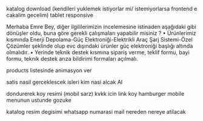 katalog download (kendileri yuklemek istiyorlar mi/ istemiyorlarsa frontend e cakalim gecelim)
tablet responsive

Merhaba Emre Bey, diğer ilgililerimizin incelemesine istinaden aşağıdaki gibi dönüşler oldu, buna göre gerekli çalışmaları yapabilir misiniz ? 
•	Ürünlerimiz kısmında Enerji Depolama-Güç Elektroniği-Elektrikli Araç Şarj Sistemi-Özel Çözümler şeklinde olup evc dışındaki ürünler güç elektroniği başlığı altında olmalıdır.
•	Yerinde teknik destek kısmına sipariş verme, teklif formu, bayi formu, teknik destek arıza bildirimi formaları açılmalı.




products listesinde animasyon ver



satis nasil gerceklescek
isleri kim nasi alcak
AI

dondurerek koy resimi (mobil sarz)
kvkk icin link koy
hamburger mobile menunun ustunde gozuke


katalog
resim degisimi
whatsapp numarasi
mail nereden nereye atilacak